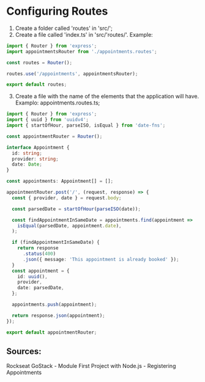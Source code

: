 # Configuring Routes

1. Create a folder called 'routes' in 'src/';
2. Create a file called 'index.ts' in 'src/'routes/'. Example:
```typescript
import { Router } from 'express';
import appointmentsRouter from './appointments.routes';

const routes = Router();

routes.use('/appointments', appointmentsRouter);

export default routes;
```
3. Create a file with the name of the elements that the application will have. Examplo: appointments.routes.ts;
```typescript
import { Router } from 'express';
import { uuid } from 'uuidv4';
import { startOfHour, parseISO, isEqual } from 'date-fns';

const appointmentRouter = Router();

interface Appointment {
  id: string;
  provider: string;
  date: Date;
}

const appointments: Appointment[] = [];

appointmentRouter.post('/', (request, response) => {
  const { provider, date } = request.body;

  const parsedDate = startOfHour(parseISO(date));

  const findAppointmentInSameDate = appointments.find(appointment =>
    isEqual(parsedDate, appointment.date),
  );

  if (findAppointmentInSameDate) {
    return response
      .status(400)
      .json({ message: 'This appointment is already booked' });
  }
  const appointment = {
    id: uuid(),
    provider,
    date: parsedDate,
  };

  appointments.push(appointment);

  return response.json(appointment);
});

export default appointmentRouter;
```

## Sources:
Rockseat GoStack - Module First Project with Node.js - Registering Appointments

